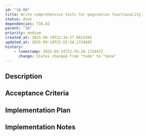 ```yaml
---
id: "16.08"
title: Write comprehensive tests for pagination functionality
status: done
dependencies: T16.02
parent: "16"
priority: medium
created_at: 2025-09-19T22:34:27.882249Z
updated_at: 2025-09-19T22:55:28.172448Z
history:
    - timestamp: 2025-09-19T22:55:28.172447Z
      change: Status changed from "todo" to "done"
---
```

## Description



## Acceptance Criteria
<!-- AC:BEGIN -->


<!-- AC:END -->

## Implementation Plan



## Implementation Notes


